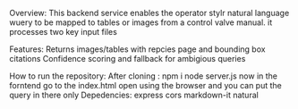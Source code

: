 Overview:
This backend service enables the operator stylr natural language wuery to be mapped to tables or images from a control valve manual. it processes two key input files

Features:
    Returns images/tables with repcies page and bounding box citations 
    Confidence scoring and fallback for ambigious queries
    
How to run the repository:
    After cloning : npm i
    node server.js
    now in the forntend go to the index.html open using the browser and you can put the query in there only
Depedencies:
    express
    cors
    markdown-it
    natural
